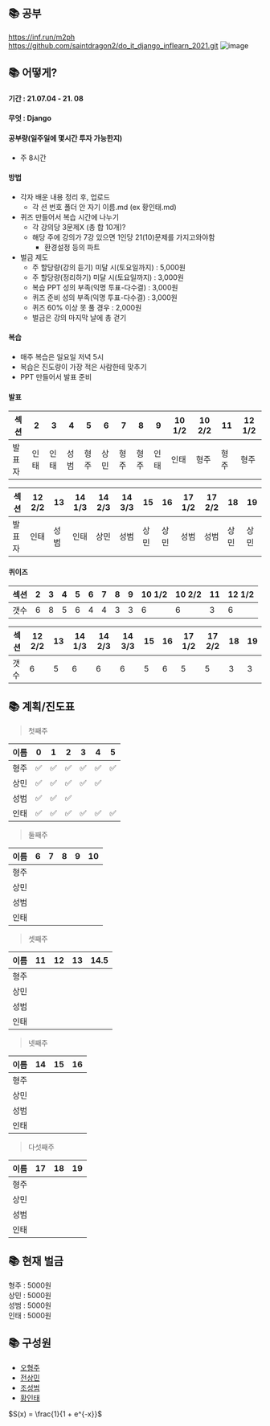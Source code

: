 
## 📚 공부
https://inf.run/m2ph  
https://github.com/saintdragon2/do_it_django_inflearn_2021.git
![image](https://user-images.githubusercontent.com/45033215/124384360-c5edb200-dd0b-11eb-9e2a-7209f2231c9a.png)

## 📚 어떻게?
#### 기간 : 21.07.04 - 21. 08
#### 무엇 : Django
#### 공부량(일주일에 몇시간 투자 가능한지)
* 주 8시간
#### 방법
* 각자 배운 내용 정리 후, 업로드
  * 각 션 번호 폴더 안 자기 이름.md (ex 황인태.md)
* 퀴즈 만들어서 복습 시간에 나누기
  * 각 강의당 3문제X (총 합 10개)?
  * 해당 주에 강의가 7강 있으면 1인당 21(10)문제를 가지고와야함
    * 환경설정 등의 파트 
* 벌금 제도
  * 주 할당량(강의 듣기) 미달 시(토요일까지) : 5,000원
  * 주 할당량(정리하기) 미달 시(토요일까지) : 3,000원
  * 복습 PPT 성의 부족(익명 투표-다수결) : 3,000원 
  * 퀴즈 준비 성의 부족(익명 투표-다수결) : 3,000원
  * 퀴즈 60% 이상 못 풀 경우 : 2,000원
  * 벌금은 강의 마지막 날에 총 걷기
#### 복습
* 매주 복습은 일요일 저녁 5시
* 복습은 진도량이 가장 적은 사람한테 맞추기
* PPT 만들어서 발표 준비

#### 발표
|섹션|2|3|4|5|6|7|8|__9__|10 1/2|10 2/2|11|12 1/2|
|---|---|---|---|---|---|---|---|---|---|---|---|---|
|발표자|인태|인태|성범|형주|상민|형주|형주|인태|인태|형주|형주|형주|

|섹션|12 2/2|13|14 1/3|14 2/3|14 3/3|15|16|17 1/2|17 2/2|__18__|19|
|---|---|---|---|---|---|---|---|---|---|---|---|
|발표자|인태|성범|인태|상민|성범|상민|상민|성범|성범|상민|상민|

#### 퀴이즈
|섹션|2|3|4|5|6|7|8|__9__|10 1/2|10 2/2|11|12 1/2|
|---|---|---|---|---|---|---|---|---|---|---|---|---|
|갯수|6|8|5|6|4|4|3|3|6|6|3|6|

|섹션|12 2/2|13|14 1/3|14 2/3|14 3/3|15|16|17 1/2|17 2/2|__18__|19|
|---|---|---|---|---|---|---|---|---|---|---|---|
|갯수|6|5|6|6|6|5|6|5|5|3|3||

## 📚 계획/진도표
> 첫째주

|이름|0|1|2|3|4|5|
|------|---|---|---|---|---|---|
|형주|✅|✅|✅|✅|✅|✅|
|상민|✅|✅|✅|✅|✅||
|성범|✅|✅|✅||||
|인태|✅|✅|✅|✅|✅|✅|

> 둘째주

|이름|6|7|8|9|10|
|------|---|---|---|---|---|
|형주||||||
|상민||||||
|성범||||||
|인태||||||

> 셋째주

|이름|11|12|13|14.5|
|------|---|---|---|---|
|형주|||||
|상민|||||
|성범|||||
|인태|||||

> 넷째주

|이름|14|15|16|
|------|---|---|---|
|형주||||
|상민||||
|성범||||
|인태||||

> 다섯째주

|이름|17|18|19|
|------|---|---|---|
|형주||||
|상민||||
|성범||||
|인태||||

## 📚 현재 벌금
형주 : 5000원  
상민 : 5000원  
성범 : 5000원  
인태 : 5000원  

## 📚 구성원
* [오형주](https://github.com/Loonie95)  
* [전상민](https://github.com/sangmandu)  
* [조성범](https://github.com/KrDmitri)  
* [황인태](https://github.com/Inte-H)  

$S(x) = \frac{1}{1 + e^{-x}}$
